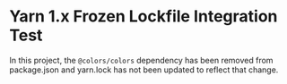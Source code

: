 # Yarn 1.x Frozen Lockfile Integration Test

In this project, the `@colors/colors` dependency has been removed from package.json and yarn.lock
has not been updated to reflect that change.
